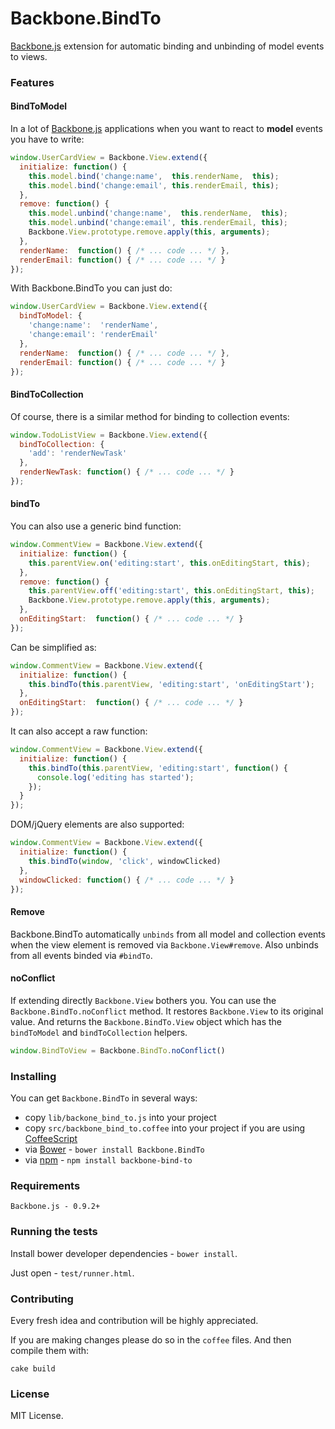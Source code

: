 Backbone.BindTo
===============

[Backbone.js](http://documentcloud.github.com/backbone/) extension for automatic binding and unbinding of model events to views.

### Features

#### BindToModel

In a lot of [Backbone.js](http://documentcloud.github.com/backbone/) applications when you want to react to __model__ events you have to write:

```javascript
window.UserCardView = Backbone.View.extend({
  initialize: function() {
    this.model.bind('change:name',  this.renderName,  this);
    this.model.bind('change:email', this.renderEmail, this);
  },
  remove: function() {
    this.model.unbind('change:name',  this.renderName,  this);
    this.model.unbind('change:email', this.renderEmail, this);
    Backbone.View.prototype.remove.apply(this, arguments);
  },
  renderName:  function() { /* ... code ... */ },
  renderEmail: function() { /* ... code ... */ }
});
```

With Backbone.BindTo you can just do:

```javascript
window.UserCardView = Backbone.View.extend({
  bindToModel: {
    'change:name':  'renderName',
    'change:email': 'renderEmail'
  },
  renderName:  function() { /* ... code ... */ },
  renderEmail: function() { /* ... code ... */ }
});
```

#### BindToCollection

Of course, there is a similar method for binding to collection events:

```javascript
window.TodoListView = Backbone.View.extend({
  bindToCollection: {
    'add': 'renderNewTask'
  },
  renderNewTask: function() { /* ... code ... */ }
});
```

#### bindTo

You can also use a generic bind function:

```javascript
window.CommentView = Backbone.View.extend({
  initialize: function() {
    this.parentView.on('editing:start', this.onEditingStart, this);
  },
  remove: function() {
    this.parentView.off('editing:start', this.onEditingStart, this);
    Backbone.View.prototype.remove.apply(this, arguments);
  },
  onEditingStart:  function() { /* ... code ... */ }
});
```

Can be simplified as:

```javascript
window.CommentView = Backbone.View.extend({
  initialize: function() {
    this.bindTo(this.parentView, 'editing:start', 'onEditingStart');
  },
  onEditingStart:  function() { /* ... code ... */ }
});
```

It can also accept a raw function:

```javascript
window.CommentView = Backbone.View.extend({
  initialize: function() {
    this.bindTo(this.parentView, 'editing:start', function() {
      console.log('editing has started');
    });
  }
});
```

DOM/jQuery elements are also supported:

```javascript
window.CommentView = Backbone.View.extend({
  initialize: function() {
    this.bindTo(window, 'click', windowClicked)
  },
  windowClicked: function() { /* ... code ... */ }
});
```

#### Remove

Backbone.BindTo automatically ```unbinds``` from all model and collection events when the view element is removed via ```Backbone.View#remove```. Also unbinds from all events binded via ```#bindTo```.

#### noConflict

If extending directly ```Backbone.View``` bothers you. You can use the ```Backbone.BindTo.noConflict``` method. It  restores ```Backbone.View``` to its original value. And returns the ```Backbone.BindTo.View``` object which has the ```bindToModel``` and ```bindToCollection``` helpers.

```javascript
window.BindToView = Backbone.BindTo.noConflict()
```

### Installing

You can get `Backbone.BindTo` in several ways:

* copy `lib/backone_bind_to.js` into your project
* copy `src/backbone_bind_to.coffee` into your project if you are using [CoffeeScript](http://http://coffeescript.org/)
* via [Bower](http://bower.io/) - `bower install Backbone.BindTo`
* via [npm](https://www.npmjs.com/) - `npm install backbone-bind-to`

### Requirements

```
Backbone.js - 0.9.2+
```

### Running the tests

Install bower developer dependencies - ```bower install```.

Just open - ```test/runner.html```.

### Contributing

Every fresh idea and contribution will be highly appreciated.

If you are making changes please do so in the ```coffee``` files. And then compile them with:

```
cake build
```

### License

MIT License.
